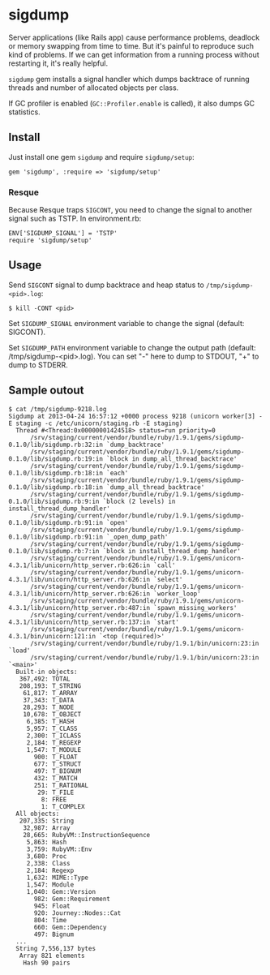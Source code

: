 # sigdump

Server applications (like Rails app) cause performance problems, deadlock or memory swapping from time to time. But it's painful to reproduce such kind of problems. If we can get information from a running process without restarting it, it's really helpful.

`sigdump` gem installs a signal handler which dumps backtrace of running threads and number of allocated objects per class.

If GC profiler is enabled (`GC::Profiler.enable` is called), it also dumps GC statistics.

## Install

Just install one gem `sigdump` and require `sigdump/setup`:

    gem 'sigdump', :require => 'sigdump/setup'

### Resque

Because Resque traps `SIGCONT`, you need to change the signal to another signal such as TSTP.
In environment.rb:

```
ENV['SIGDUMP_SIGNAL'] = 'TSTP'
require 'sigdump/setup'
```

## Usage

Send `SIGCONT` signal to dump backtrace and heap status to `/tmp/sigdump-<pid>.log`:

    $ kill -CONT <pid>

Set `SIGDUMP_SIGNAL` environment variable to change the signal (default: SIGCONT).

Set `SIGDUMP_PATH` environment variable to change the output path (default: /tmp/sigdump-\<pid\>.log). You can set "-" here to dump to STDOUT, "+" to dump to STDERR.

## Sample outout

    $ cat /tmp/sigdump-9218.log
    Sigdump at 2013-04-24 16:57:12 +0000 process 9218 (unicorn worker[3] -E staging -c /etc/unicorn/staging.rb -E staging)
      Thread #<Thread:0x00000001424518> status=run priority=0
          /srv/staging/current/vendor/bundle/ruby/1.9.1/gems/sigdump-0.1.0/lib/sigdump.rb:32:in `dump_backtrace'
          /srv/staging/current/vendor/bundle/ruby/1.9.1/gems/sigdump-0.1.0/lib/sigdump.rb:19:in `block in dump_all_thread_backtrace'
          /srv/staging/current/vendor/bundle/ruby/1.9.1/gems/sigdump-0.1.0/lib/sigdump.rb:18:in `each'
          /srv/staging/current/vendor/bundle/ruby/1.9.1/gems/sigdump-0.1.0/lib/sigdump.rb:18:in `dump_all_thread_backtrace'
          /srv/staging/current/vendor/bundle/ruby/1.9.1/gems/sigdump-0.1.0/lib/sigdump.rb:9:in `block (2 levels) in install_thread_dump_handler'
          /srv/staging/current/vendor/bundle/ruby/1.9.1/gems/sigdump-0.1.0/lib/sigdump.rb:91:in `open'
          /srv/staging/current/vendor/bundle/ruby/1.9.1/gems/sigdump-0.1.0/lib/sigdump.rb:91:in `_open_dump_path'
          /srv/staging/current/vendor/bundle/ruby/1.9.1/gems/sigdump-0.1.0/lib/sigdump.rb:7:in `block in install_thread_dump_handler'
          /srv/staging/current/vendor/bundle/ruby/1.9.1/gems/unicorn-4.3.1/lib/unicorn/http_server.rb:626:in `call'
          /srv/staging/current/vendor/bundle/ruby/1.9.1/gems/unicorn-4.3.1/lib/unicorn/http_server.rb:626:in `select'
          /srv/staging/current/vendor/bundle/ruby/1.9.1/gems/unicorn-4.3.1/lib/unicorn/http_server.rb:626:in `worker_loop'
          /srv/staging/current/vendor/bundle/ruby/1.9.1/gems/unicorn-4.3.1/lib/unicorn/http_server.rb:487:in `spawn_missing_workers'
          /srv/staging/current/vendor/bundle/ruby/1.9.1/gems/unicorn-4.3.1/lib/unicorn/http_server.rb:137:in `start'
          /srv/staging/current/vendor/bundle/ruby/1.9.1/gems/unicorn-4.3.1/bin/unicorn:121:in `<top (required)>'
          /srv/staging/current/vendor/bundle/ruby/1.9.1/bin/unicorn:23:in `load'
          /srv/staging/current/vendor/bundle/ruby/1.9.1/bin/unicorn:23:in `<main>'
      Built-in objects:
       367,492: TOTAL
       208,193: T_STRING
        61,817: T_ARRAY
        37,343: T_DATA
        28,293: T_NODE
        10,678: T_OBJECT
         6,385: T_HASH
         5,957: T_CLASS
         2,300: T_ICLASS
         2,184: T_REGEXP
         1,547: T_MODULE
           900: T_FLOAT
           677: T_STRUCT
           497: T_BIGNUM
           432: T_MATCH
           251: T_RATIONAL
            29: T_FILE
             8: FREE
             1: T_COMPLEX
      All objects:
       207,335: String
        32,987: Array
        28,665: RubyVM::InstructionSequence
         5,863: Hash
         3,759: RubyVM::Env
         3,680: Proc
         2,338: Class
         2,184: Regexp
         1,632: MIME::Type
         1,547: Module
         1,040: Gem::Version
           982: Gem::Requirement
           945: Float
           920: Journey::Nodes::Cat
           804: Time
           660: Gem::Dependency
           497: Bignum
      ...
      String 7,556,137 bytes
       Array 821 elements
        Hash 90 pairs

